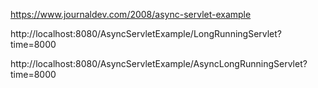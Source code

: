 https://www.journaldev.com/2008/async-servlet-example

http://localhost:8080/AsyncServletExample/LongRunningServlet?time=8000

http://localhost:8080/AsyncServletExample/AsyncLongRunningServlet?time=8000